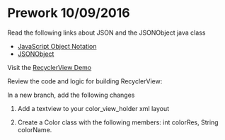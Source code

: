 # Prework 10/09/2016

Read the following links about JSON and the JSONObject java class

- [JavaScript Object Notation](http://www.w3schools.com/js/js_json_intro.asp)
- [JSONObject](https://developer.android.com/reference/org/json/JSONObject.html)

Visit the [RecyclerView Demo](https://github.com/JsjRoboticsClassroom/RecyclerViewDemo)

Review the code and logic for building RecyclerView:

In a new branch, add the following changes

1) Add a textview to your color_view_holder xml layout

2) Create a Color class with the following members: int colorRes, String colorName.
